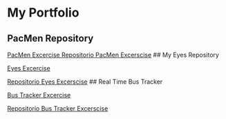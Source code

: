 # My Portfolio
## PacMen Repository
  <p><a href="https://rolandovaldir.github.io/Portfolio_PacMen/"> PacMen Excercise </a>
  <a href="https://github.com/rolandovaldir/Portfolio_PacMen"> Repositorio PacMen Excerscise</a>
## My Eyes Repository
    <p><a href="https://rolandovaldir.github.io/Portfolio_Eyes/"> Eyes Excercise </a></p>
    <a href="https://github.com/rolandovaldir/Portfolio_Eyes"> Repositorio Eyes Excerscise</a>
## Real Time Bus Tracker
    <p><a href="https://rolandovaldir.github.io/Portfolio_BusTrack/"> Bus Tracker Excercise </a></p>
    <a href="https://github.com/rolandovaldir/Portfolio_BusTrack"> Repositorio Bus Tracker Excerscise</a>
